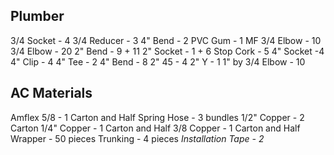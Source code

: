 ## Plumber 
3/4 Socket - 4
3/4 Reducer - 3
4" Bend - 2
PVC Gum - 1
MF 3/4 Elbow - 10
3/4 Elbow - 20
2" Bend - 9 + 11
2" Socket - 1 + 6
Stop Cork - 5
4" Socket -4
4" Clip - 4
4" Tee - 2
4" Bend - 8
2" 45 - 4
2"  Y - 1
1" by 3/4 Elbow - 10

## AC Materials 
Amflex 5/8  - 1 Carton and Half
Spring Hose - 3 bundles 
1/2" Copper - 2 Carton 
1/4" Copper - 1 Carton and Half
3/8 Copper - 1 Carton and Half
Wrapper - 50 pieces
Trunking - 4 pieces
*Installation Tape - 2* 
